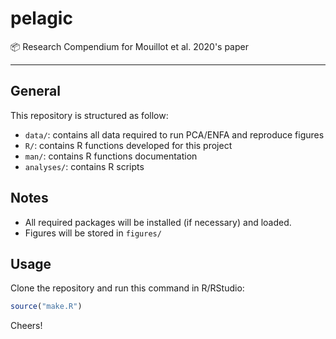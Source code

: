 # pelagic

:package: Research Compendium for Mouillot et al. 2020's paper

<hr />



## General

This repository is structured as follow:

- `data/`: contains all data required to run PCA/ENFA and reproduce figures
- `R/`: contains R functions developed for this project
- `man/`: contains R functions documentation
- `analyses/`: contains R scripts



## Notes

- All required packages will be installed (if necessary) and loaded.
- Figures will be stored in `figures/`



## Usage

Clone the repository and run this command in R/RStudio:

```r
source("make.R")
```

Cheers!
